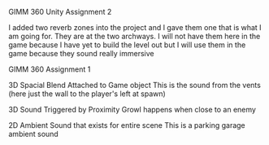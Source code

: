 GIMM 360 Unity Assignment 2

I added two reverb zones into the project and I gave them one that is what I am going for. They are at the two archways. I will not have them here in the game because I have yet to build the level out but I will use them in the game because they sound really immersive

GIMM 360 Assignment 1

3D Spacial Blend Attached to Game object
This is the sound from the vents
(here just the wall to the player's left at spawn)

3D Sound Triggered by Proximity
Growl happens when close to an enemy

2D Ambient Sound that exists for entire scene
This is a parking garage ambient sound
